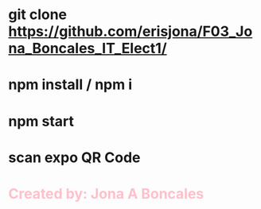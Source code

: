 # git clone https://github.com/erisjona/F03_Jona_Boncales_IT_Elect1/
# npm install / npm i
# npm start
# scan expo QR Code

<h1 style="color: pink">Created by: Jona A Boncales</h1>
